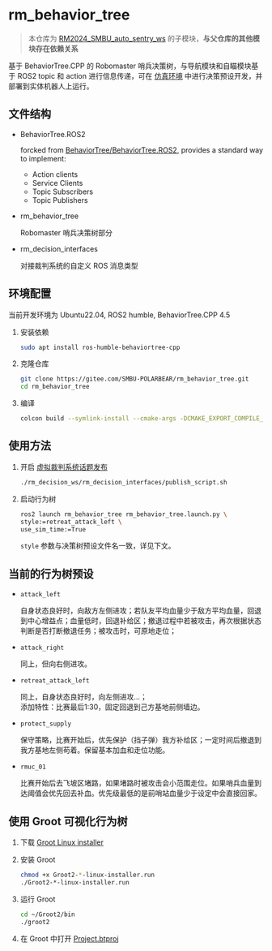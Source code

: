 # rm_behavior_tree

> 本仓库为 [RM2024_SMBU_auto_sentry_ws](https://gitee.com/SMBU-POLARBEAR/RM2024_SMBU_auto_sentry_ws) 的子模块，**与父仓库的其他模块存在依赖关系**

基于 BehaviorTree.CPP 的 Robomaster 哨兵决策树，与导航模块和自瞄模块基于 ROS2 topic 和 action 进行信息传递，可在 [仿真环境](https://gitee.com/SMBU-POLARBEAR/pb_rmsimulation) 中进行决策预设开发，并部署到实体机器人上运行。

## 文件结构

- BehaviorTree.ROS2

    forcked from [BehaviorTree/BehaviorTree.ROS2](https://github.com/BehaviorTree/BehaviorTree.ROS2), provides a standard way to implement:

  - Action clients
  - Service Clients
  - Topic Subscribers
  - Topic Publishers

- rm_behavior_tree

    Robomaster 哨兵决策树部分

- rm_decision_interfaces

    对接裁判系统的自定义 ROS 消息类型

## 环境配置

当前开发环境为 Ubuntu22.04, ROS2 humble, BehaviorTree.CPP 4.5

1. 安装依赖

    ```sh
    sudo apt install ros-humble-behaviortree-cpp
    ```

2. 克隆仓库

    ```sh
    git clone https://gitee.com/SMBU-POLARBEAR/rm_behavior_tree.git
    cd rm_behavior_tree
    ```

3. 编译

    ```sh
    colcon build --symlink-install --cmake-args -DCMAKE_EXPORT_COMPILE_COMMANDS=ON
    ```

## 使用方法

1. 开启 [虚拟裁判系统话题发布](./rm_decision_interfaces/publish_script.sh)

    ```sh
    ./rm_decision_ws/rm_decision_interfaces/publish_script.sh
    ```

2. 启动行为树

    ```sh
    ros2 launch rm_behavior_tree rm_behavior_tree.launch.py \
    style:=retreat_attack_left \
    use_sim_time:=True
    ```

    `style` 参数与决策树预设文件名一致，详见下文。

## 当前的行为树预设

- `attack_left`

    自身状态良好时，向敌方左侧进攻；若队友平均血量少于敌方平均血量，回退到中心增益点；血量低时，回退补给区；撤退过程中若被攻击，再次根据状态判断是否打断撤退任务；被攻击时，可原地走位；

- `attack_right`

    同上，但向右侧进攻。

- `retreat_attack_left`

    同上，自身状态良好时，向左侧进攻...；  
    添加特性：比赛最后1:30，固定回退到己方基地前侧墙边。

- `protect_supply`

    保守策略，比赛开始后，优先保护（挡子弹）我方补给区；一定时间后撤退到我方基地左侧苟着。保留基本加血和走位功能。

- `rmuc_01`

    比赛开始后去飞坡区堵路，如果堵路时被攻击会小范围走位。如果哨兵血量到达阈值会优先回去补血。优先级最低的是前哨站血量少于设定中会直接回家。

## 使用 Groot 可视化行为树

1. 下载 [Groot Linux installer](https://www.behaviortree.dev/groot)

2. 安装 Groot

    ```sh
    chmod +x Groot2-*-linux-installer.run
    ./Groot2-*-linux-installer.run
    ```

3. 运行 Groot

    ```sh
    cd ~/Groot2/bin
    ./groot2
    ```

4. 在 Groot 中打开 [Project.btproj](./rm_behavior_tree/config/Project.btproj)
